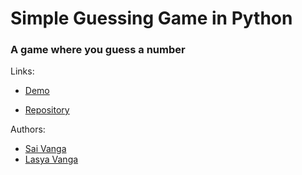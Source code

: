 # Simple Guessing Game in Python

### A game where you guess a number

Links:

- [Demo](https://samasala.github.io/simple-guessing-game-in-python/)

- [Repository](https://samasala.github.io/simple-guessing-game-in-python/)

Authors:

- [Sai Vanga](https://sai.rocks/)
- [Lasya Vanga](https://lasya.net/)
